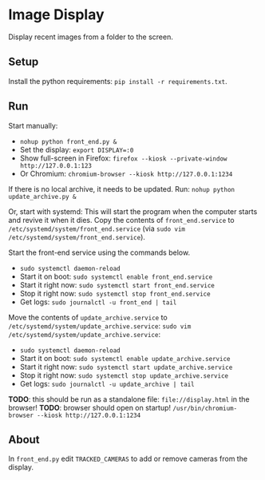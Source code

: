 # Image Display

Display recent images from a folder to the screen.


## Setup

Install the python requirements: `pip install -r requirements.txt`.


## Run

Start manually:
- `nohup python front_end.py &`
- Set the display: `export DISPLAY=:0`
- Show full-screen in Firefox: `firefox --kiosk --private-window http://127.0.0.1:123`
- Or Chromium: `chromium-browser --kiosk http://127.0.0.1:1234`

If there is no local archive, it needs to be updated. Run: `nohup python update_archive.py &`

Or, start with systemd:
This will start the program when the computer starts and revive it when it dies. Copy the contents of `front_end.service` to `/etc/systemd/system/front_end.service` (via `sudo vim /etc/systemd/system/front_end.service`).

Start the front-end service using the commands below.

- `sudo systemctl daemon-reload`
- Start it on boot: `sudo systemctl enable front_end.service` 
- Start it right now: `sudo systemctl start front_end.service`
- Stop it right now: `sudo systemctl stop front_end.service`
- Get logs: `sudo journalctl -u front_end | tail`


Move the contents of `update_archive.service` to `/etc/systemd/system/update_archive.service`: `sudo vim /etc/systemd/system/update_archive.service`:

- `sudo systemctl daemon-reload`
- Start it on boot: `sudo systemctl enable update_archive.service` 
- Start it right now: `sudo systemctl start update_archive.service`
- Stop it right now: `sudo systemctl stop update_archive.service`
- Get logs: `sudo journalctl -u update_archive | tail`


**TODO**: this should be run as a standalone file: `file://display.html` in the browser!
**TODO**: browser should open on startup! `/usr/bin/chromium-browser --kiosk http://127.0.0.1:1234`

## About

In `front_end.py` edit `TRACKED_CAMERAS` to add or remove cameras from the display.
